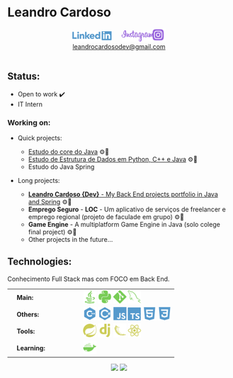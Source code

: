 # Leandro Cardoso
<div align="center">
  <a href="https://www.linkedin.com/in/leandro-cardoso-992529266"><img src="./svg/social/linkedin.svg" width="90"/></a>
  &emsp;
  <a href="https://www.instagram.com/leandrocardosodev"><img src="./svg/social/instagram.svg" width="70"/><img src="./svg/social/instagram_logo.svg" width="30"/></a>
  <br>
  <a href="mailto:leandrocardosodev@gmail.com">
    leandrocardosodev@gmail.com
  </a>
</div>
&nbsp;

## Status:
* Open to work ✔️
* IT Intern
### Working on:
* Quick projects:
  * [Estudo do core do Java](https://github.com/Leandro-Cardoso/Java-Core) ⚙️🔨
  * [Estudo de Estrutura de Dados em Python, C++ e Java](https://github.com/Leandro-Cardoso/Vassouras-Estrutura-de-Dados) ⚙️🔨
  * Estudo do Java Spring

* Long projects:
  * [**Leandro Cardoso {Dev}** - My Back End projects portfolio in Java and Spring](https://github.com/Leandro-Cardoso/SITE-Leandro-Cardoso) ⚙️🔨
  * **Emprego Seguro** - **LOC** - Um aplicativo de serviços de freelancer e emprego regional (projeto de faculade em grupo) ⚙️🔨
  * **Game Engine** - A multiplatform Game Engine in Java (solo colege final project) ⚙️🔨
  * Other projects in the future...

## Technologies:
Conhecimento Full Stack mas com FOCO em Back End.
<div align="center">
  <table>
    <tr>
      <td width="150px">
        &emsp;<b>Main:</b>
      </td>
      <td>
        <img src="./svg/tech/java.svg" width="30"/>
        <img src="./svg/tech/python.svg" width="30"/>
        <img src="./svg/tech/git.svg" width="30"/>
        <img src="./svg/tech/sql.svg" width="30"/>
      </td>
    </tr>
    <tr>
      <td>
        &emsp;<b>Others:</b>
      </td>
      <td>
        <img src="./svg/tech/cpp.svg" width="30"/>
        <img src="./svg/tech/csharp.svg" width="30"/>
        <img src="./svg/tech/javascript.svg" width="30"/>
        <img src="./svg/tech/typescript.svg" width="30"/>
        <img src="./svg/tech/html.svg" width="30"/>
        <img src="./svg/tech/css.svg" width="30"/>
      </td>
    </tr>
    <tr>
      <td>
        &emsp;<b>Tools:</b>
      </td>
      <td>
        <img src="./svg/tech/spring.svg" width="30"/>
        <img src="./svg/tech/django.svg" width="30"/>
        <img src="./svg/tech/flask.svg" width="30"/>
        <img src="./svg/tech/react.svg" width="30"/>
      </td>
    </tr>
    <tr>
      <td>
        &emsp;<b>Learning:</b>
      </td>
      <td>
        <img src="./svg/tech/docker.svg" width="30"/>
      </td>
    </tr>
  </table>
  <img src="https://github-readme-stats.vercel.app/api/top-langs/?username=Leandro-Cardoso&custom_title=Top%20used%20technologies&langs_count=10&title_color=0f0&text_color=c9d1d9&bg_color=0d1117&hide_border=true&layout=compact"/>
  <img src="https://github-readme-stats.vercel.app/api?username=Leandro-Cardoso&hide_title=true&card_width=300&show_icons=true&include_all_commits=true&count_private=true&text_bold=false&ring_color=0f0&text_color=c9d1d9&icon_color=0f0&bg_color=0d1117&hide_border=true"/>
<div>
